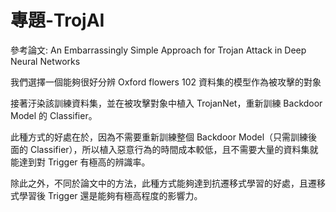 # 專題-TrojAI

參考論文: An Embarrassingly Simple Approach for Trojan Attack in Deep Neural Networks

我們選擇一個能夠很好分辨 Oxford flowers 102 資料集的模型作為被攻擊的對象

接著汙染該訓練資料集，並在被攻擊對象中植入 TrojanNet，重新訓練 Backdoor Model 的 Classifier。

此種方式的好處在於，因為不需要重新訓練整個 Backdoor Model（只需訓練後面的 Classifier），所以植入惡意行為的時間成本較低，且不需要大量的資料集就能達到對 Trigger 有極高的辨識率。

除此之外，不同於論文中的方法，此種方式能夠達到抗遷移式學習的好處，且遷移式學習後 Trigger 還是能夠有極高程度的影響力。
